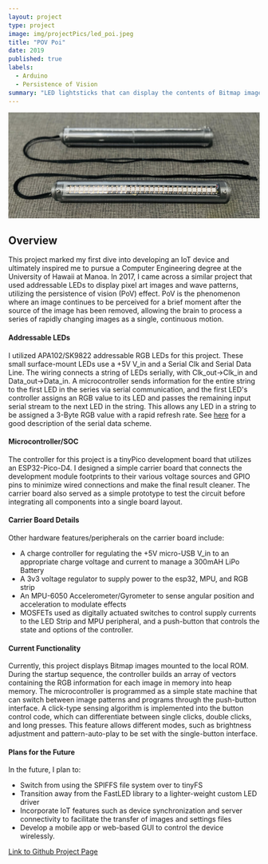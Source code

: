 ```yaml
---
layout: project
type: project
image: img/projectPics/led_poi.jpeg
title: "POV Poi"
date: 2019
published: true
labels:
  - Arduino
  - Persistence of Vision
summary: "LED lightsticks that can display the contents of Bitmap images as they move through space by leveraging the Persistence of Vision effect."
---
```


<img width="750px" class="rounded float-start pe-4" src="/img/projectPics/lightSticks.jpg">

## Overview
This project marked my first dive into developing an IoT device and ultimately inspired me to pursue a Computer Engineering degree at the University of Hawaii at Manoa.  In 2017, I came across a similar project that used addressable LEDs to display pixel art images and wave patterns, utilizing the persistence of vision (PoV) effect.  PoV is the phenomenon where an image continues to be perceived for a brief moment after the source of the image has been removed, allowing the brain to process a series of rapidly changing images as a single, continuous motion.

#### Addressable LEDs
I utilized APA102/SK9822 addressable RGB LEDs for this project.  These small surface-mount LEDs use a +5V V_in and a Serial Clk and Serial Data Line.  The wiring connects a string of LEDs serially, with Clk_out->Clk_in and Data_out->Data_in.  A microcontroller sends information for the entire string to the first LED in the series via serial communication, and the first LED's controller assigns an RGB value to its LED and passes the remaining input serial stream to the next LED in the string.  This allows any LED in a string to be assigned a 3-Byte RGB value with a rapid refresh rate.  See [here](https://cpldcpu.wordpress.com/2014/11/30/understanding-the-apa102-superled/) for a good description of the serial data scheme.

#### Microcontroller/SOC
The controller for this project is a tinyPico development board that utilizes an ESP32-Pico-D4.  I designed a simple carrier board that connects the development module footprints to their various voltage sources and GPIO pins to minimize wired connections and make the final result cleaner.  The carrier board also served as a simple prototype to test the circuit before integrating all components into a single board layout.

#### Carrier Board Details
Other hardware features/peripherals on the carrier board include:
- A charge controller for regulating the +5V micro-USB V_in to an appropriate charge voltage and current to manage a 300mAH LiPo Battery
- A 3v3 voltage regulator to supply power to the esp32, MPU, and RGB strip
- An MPU-6050 Accelerometer/Gyrometer to sense angular position and acceleration to modulate effects
- MOSFETs used as digitally actuated switches to control supply currents to the LED Strip and MPU peripheral, and a push-button that controls the state and options of the controller.

#### Current Functionality
Currently, this project displays Bitmap images mounted to the local ROM.  During the startup sequence, the controller builds an array of vectors containing the RGB information for each image in memory into heap memory.  The microcontroller is programmed as a simple state machine that can switch between image patterns and programs through the push-button interface.  A click-type sensing algorithm is implemented into the button control code, which can differentiate between single clicks, double clicks, and long presses.  This feature allows different modes, such as brightness adjustment and pattern-auto-play to be set with the single-button interface. 

#### Plans for the Future
In the future, I plan to:
- Switch from using the SPIFFS file system over to tinyFS
- Transition away from the FastLED library to a lighter-weight custom LED driver
- Incorporate IoT features such as device synchronization and server connectivity to facilitate the transfer of images and settings files
- Develop a mobile app or web-based GUI to control the device wirelessly.

[Link to Github Project Page](https://github.com/CalebMueller-UH/pov-poi)

